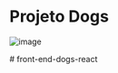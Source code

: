# Projeto Dogs

![image](https://github.com/user-attachments/assets/04673ae6-06b9-4b5e-b75b-030c92457311)

 #   f r o n t - e n d - d o g s - r e a c t 
 
 
